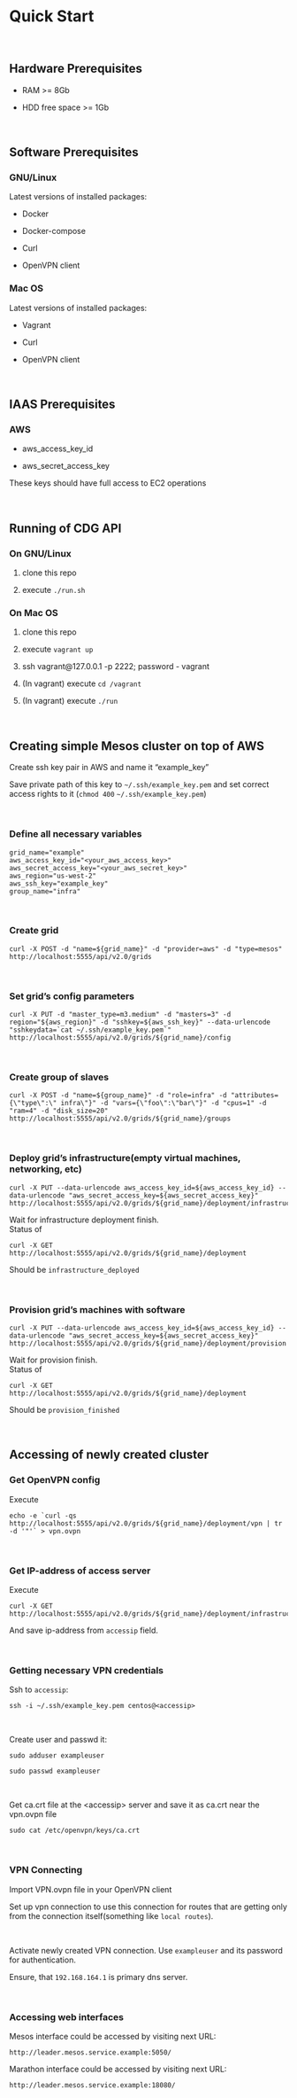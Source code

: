 Quick Start
===========

 

Hardware Prerequisites
----------------------

-   RAM \>= 8Gb

-   HDD free space \>= 1Gb

 

Software Prerequisites
----------------------

### GNU/Linux

Latest versions of installed packages:

-   Docker

-   Docker-compose

-   Curl

-   OpenVPN client

### Mac OS

Latest versions of installed packages:

-   Vagrant

-   Curl

-   OpenVPN client

 

IAAS Prerequisites
------------------

### AWS

-   aws\_access\_key\_id

-   aws\_secret\_access\_key

These keys should have full access to EC2 operations

 

Running of CDG API
------------------

### On GNU/Linux

1.  clone this repo

2.  execute `./run.sh`

### On Mac OS

1.  clone this repo

2.  execute `vagrant up`

3.  ssh vagrant\@127.0.0.1 -p 2222; password - vagrant

4.  (In vagrant) execute `cd /vagrant`

5.  (In vagrant) execute `./run`

 

Creating simple Mesos cluster on top of AWS 
--------------------------------------------

Create ssh key pair in AWS and name it “example\_key”

Save private path of this key to `~/.ssh/example_key.pem` and set correct access
rights to it (`chmod 400` `~/.ssh/example_key.pem`)

 

### Define all necessary variables

~~~~~~~~~~~~~~~~~~~~~~~~~~~~~~~~~~~~~~~~~~~~~~~~~~~~~~~~~~~~~~~~~~~~~~~~~~~~~~~~
grid_name="example"
aws_access_key_id="<your_aws_access_key>"
aws_secret_access_key="<your_aws_secret_key>"
aws_region="us-west-2"
aws_ssh_key="example_key"
group_name="infra"
~~~~~~~~~~~~~~~~~~~~~~~~~~~~~~~~~~~~~~~~~~~~~~~~~~~~~~~~~~~~~~~~~~~~~~~~~~~~~~~~

 

### Create grid

~~~~~~~~~~~~~~~~~~~~~~~~~~~~~~~~~~~~~~~~~~~~~~~~~~~~~~~~~~~~~~~~~~~~~~~~~~~~~~~~
curl -X POST -d "name=${grid_name}" -d "provider=aws" -d "type=mesos" http://localhost:5555/api/v2.0/grids
~~~~~~~~~~~~~~~~~~~~~~~~~~~~~~~~~~~~~~~~~~~~~~~~~~~~~~~~~~~~~~~~~~~~~~~~~~~~~~~~

 

### Set grid’s config parameters

~~~~~~~~~~~~~~~~~~~~~~~~~~~~~~~~~~~~~~~~~~~~~~~~~~~~~~~~~~~~~~~~~~~~~~~~~~~~~~~~
curl -X PUT -d "master_type=m3.medium" -d "masters=3" -d region="${aws_region}" -d "sshkey=${aws_ssh_key}" --data-urlencode "sshkeydata=`cat ~/.ssh/example_key.pem`" http://localhost:5555/api/v2.0/grids/${grid_name}/config
~~~~~~~~~~~~~~~~~~~~~~~~~~~~~~~~~~~~~~~~~~~~~~~~~~~~~~~~~~~~~~~~~~~~~~~~~~~~~~~~

 

### Create group of slaves

~~~~~~~~~~~~~~~~~~~~~~~~~~~~~~~~~~~~~~~~~~~~~~~~~~~~~~~~~~~~~~~~~~~~~~~~~~~~~~~~
curl -X POST -d "name=${group_name}" -d "role=infra" -d "attributes={\"type\":\" infra\"}" -d "vars={\"foo\":\"bar\"}" -d "cpus=1" -d "ram=4" -d "disk_size=20" http://localhost:5555/api/v2.0/grids/${grid_name}/groups
~~~~~~~~~~~~~~~~~~~~~~~~~~~~~~~~~~~~~~~~~~~~~~~~~~~~~~~~~~~~~~~~~~~~~~~~~~~~~~~~

 

### Deploy grid’s infrastructure(empty virtual machines, networking, etc)

~~~~~~~~~~~~~~~~~~~~~~~~~~~~~~~~~~~~~~~~~~~~~~~~~~~~~~~~~~~~~~~~~~~~~~~~~~~~~~~~
curl -X PUT --data-urlencode aws_access_key_id=${aws_access_key_id} --data-urlencode "aws_secret_access_key=${aws_secret_access_key}" http://localhost:5555/api/v2.0/grids/${grid_name}/deployment/infrastructure
~~~~~~~~~~~~~~~~~~~~~~~~~~~~~~~~~~~~~~~~~~~~~~~~~~~~~~~~~~~~~~~~~~~~~~~~~~~~~~~~

Wait for infrastructure deployment finish.  
Status of

~~~~~~~~~~~~~~~~~~~~~~~~~~~~~~~~~~~~~~~~~~~~~~~~~~~~~~~~~~~~~~~~~~~~~~~~~~~~~~~~
curl -X GET http://localhost:5555/api/v2.0/grids/${grid_name}/deployment
~~~~~~~~~~~~~~~~~~~~~~~~~~~~~~~~~~~~~~~~~~~~~~~~~~~~~~~~~~~~~~~~~~~~~~~~~~~~~~~~

Should be `infrastructure_deployed`

 

### Provision grid’s machines with software

~~~~~~~~~~~~~~~~~~~~~~~~~~~~~~~~~~~~~~~~~~~~~~~~~~~~~~~~~~~~~~~~~~~~~~~~~~~~~~~~
curl -X PUT --data-urlencode aws_access_key_id=${aws_access_key_id} --data-urlencode "aws_secret_access_key=${aws_secret_access_key}" http://localhost:5555/api/v2.0/grids/${grid_name}/deployment/provision
~~~~~~~~~~~~~~~~~~~~~~~~~~~~~~~~~~~~~~~~~~~~~~~~~~~~~~~~~~~~~~~~~~~~~~~~~~~~~~~~

Wait for provision finish.  
Status of

~~~~~~~~~~~~~~~~~~~~~~~~~~~~~~~~~~~~~~~~~~~~~~~~~~~~~~~~~~~~~~~~~~~~~~~~~~~~~~~~
curl -X GET http://localhost:5555/api/v2.0/grids/${grid_name}/deployment
~~~~~~~~~~~~~~~~~~~~~~~~~~~~~~~~~~~~~~~~~~~~~~~~~~~~~~~~~~~~~~~~~~~~~~~~~~~~~~~~

Should be `provision_finished`

 

Accessing of newly created cluster
----------------------------------

### Get OpenVPN config

Execute

~~~~~~~~~~~~~~~~~~~~~~~~~~~~~~~~~~~~~~~~~~~~~~~~~~~~~~~~~~~~~~~~~~~~~~~~~~~~~~~~
echo -e `curl -qs http://localhost:5555/api/v2.0/grids/${grid_name}/deployment/vpn | tr -d '"'` > vpn.ovpn
~~~~~~~~~~~~~~~~~~~~~~~~~~~~~~~~~~~~~~~~~~~~~~~~~~~~~~~~~~~~~~~~~~~~~~~~~~~~~~~~

 

### Get IP-address of access server

Execute

~~~~~~~~~~~~~~~~~~~~~~~~~~~~~~~~~~~~~~~~~~~~~~~~~~~~~~~~~~~~~~~~~~~~~~~~~~~~~~~~
curl -X GET http://localhost:5555/api/v2.0/grids/${grid_name}/deployment/infrastructure
~~~~~~~~~~~~~~~~~~~~~~~~~~~~~~~~~~~~~~~~~~~~~~~~~~~~~~~~~~~~~~~~~~~~~~~~~~~~~~~~

And save ip-address from `accessip` field.

 

### Getting necessary VPN credentials

Ssh to `accessip`:

~~~~~~~~~~~~~~~~~~~~~~~~~~~~~~~~~~~~~~~~~~~~~~~~~~~~~~~~~~~~~~~~~~~~~~~~~~~~~~~~
ssh -i ~/.ssh/example_key.pem centos@<accessip>
~~~~~~~~~~~~~~~~~~~~~~~~~~~~~~~~~~~~~~~~~~~~~~~~~~~~~~~~~~~~~~~~~~~~~~~~~~~~~~~~

 

Create user and passwd it:

~~~~~~~~~~~~~~~~~~~~~~~~~~~~~~~~~~~~~~~~~~~~~~~~~~~~~~~~~~~~~~~~~~~~~~~~~~~~~~~~
sudo adduser exampleuser
~~~~~~~~~~~~~~~~~~~~~~~~~~~~~~~~~~~~~~~~~~~~~~~~~~~~~~~~~~~~~~~~~~~~~~~~~~~~~~~~

~~~~~~~~~~~~~~~~~~~~~~~~~~~~~~~~~~~~~~~~~~~~~~~~~~~~~~~~~~~~~~~~~~~~~~~~~~~~~~~~
sudo passwd exampleuser
~~~~~~~~~~~~~~~~~~~~~~~~~~~~~~~~~~~~~~~~~~~~~~~~~~~~~~~~~~~~~~~~~~~~~~~~~~~~~~~~

 

Get ca.crt file at the \<accessip\> server and save it as ca.crt near the
vpn.ovpn file

~~~~~~~~~~~~~~~~~~~~~~~~~~~~~~~~~~~~~~~~~~~~~~~~~~~~~~~~~~~~~~~~~~~~~~~~~~~~~~~~
sudo cat /etc/openvpn/keys/ca.crt
~~~~~~~~~~~~~~~~~~~~~~~~~~~~~~~~~~~~~~~~~~~~~~~~~~~~~~~~~~~~~~~~~~~~~~~~~~~~~~~~

 

### VPN Connecting

Import VPN.ovpn file in your OpenVPN client

Set up vpn connection to use this connection for routes that are getting only
from the connection itself(something like `local routes`).

 

Activate newly created VPN connection. Use `exampleuser` and its password for
authentication.

Ensure, that `192.168.164.1` is primary dns server.

 

### Accessing web interfaces

Mesos interface could be accessed by visiting next URL:

~~~~~~~~~~~~~~~~~~~~~~~~~~~~~~~~~~~~~~~~~~~~~~~~~~~~~~~~~~~~~~~~~~~~~~~~~~~~~~~~
http://leader.mesos.service.example:5050/
~~~~~~~~~~~~~~~~~~~~~~~~~~~~~~~~~~~~~~~~~~~~~~~~~~~~~~~~~~~~~~~~~~~~~~~~~~~~~~~~

Marathon interface could be accessed by visiting next URL:

~~~~~~~~~~~~~~~~~~~~~~~~~~~~~~~~~~~~~~~~~~~~~~~~~~~~~~~~~~~~~~~~~~~~~~~~~~~~~~~~
http://leader.mesos.service.example:18080/
~~~~~~~~~~~~~~~~~~~~~~~~~~~~~~~~~~~~~~~~~~~~~~~~~~~~~~~~~~~~~~~~~~~~~~~~~~~~~~~~
